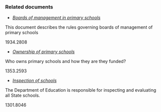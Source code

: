 ###  Related documents

  * [ _Boards of management in primary schools_ ](/en/education/primary-and-post-primary-education/going-to-primary-school/boards-of-management/)

This document describes the rules governing boards of management of primary
schools

1934.2808

  * [ _Ownership of primary schools_ ](/en/education/primary-and-post-primary-education/going-to-primary-school/ownership-of-primary-schools/)

Who owns primary schools and how they are they funded?

1353.2593

  * [ _Inspection of schools_ ](/en/education/primary-and-post-primary-education/teachers-and-schools/schools-inspectorate/)

The Department of Education is responsible for inspecting and evaluating all
State schools.

1301.8046
